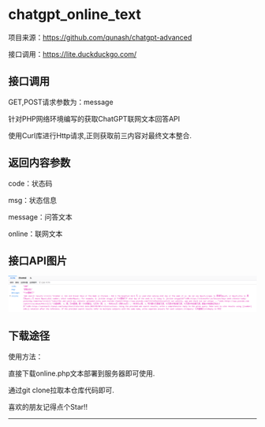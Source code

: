 # chatgpt_online_text
项目来源：https://github.com/qunash/chatgpt-advanced

接口调用：https://lite.duckduckgo.com/

## 接口调用
GET,POST请求参数为：message

针对PHP网络环境编写的获取ChatGPT联网文本回答API

使用Curl库进行Http请求,正则获取前三内容对最终文本整合.

## 返回内容参数

code：状态码

msg：状态信息

message：问答文本

online：联网文本

## 接口API图片

![Image text](api_test.png)

## 下载途径

使用方法：

直接下载online.php文本部署到服务器即可使用.

通过git clone拉取本仓库代码即可.

喜欢的朋友记得点个Star!!
___
